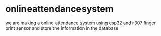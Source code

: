 # onlineattendancesystem
we are making a online attendance system using esp32 and r307 finger print sensor and store the information in the database
